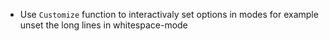 * Use `Customize` function to interactivaly set options in modes
  for example unset the long lines in whitespace-mode


